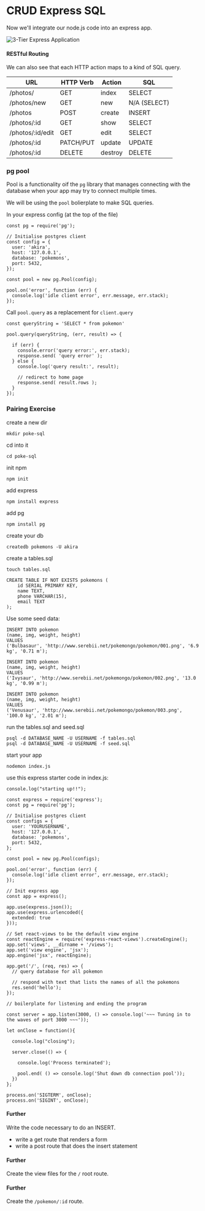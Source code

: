 # CRUD Express SQL

Now we'll integrate our node.js code into an express app.

![3-Tier Express Application](../images/3-tier-application.jpg)

#### RESTful Routing

We can also see that each HTTP action maps to a kind of SQL query.

| **URL**          | **HTTP Verb** |  **Action**| **SQL**     |
|------------------|---------------|------------|-------------|
| /photos/         | GET           | index      | SELECT      |
| /photos/new      | GET           | new        | N/A (SELECT)|
| /photos          | POST          | create     | INSERT      |
| /photos/:id      | GET           | show       | SELECT      |
| /photos/:id/edit | GET           | edit       | SELECT      |
| /photos/:id      | PATCH/PUT     | update     | UPDATE      |
| /photos/:id      | DELETE        | destroy    | DELETE      |

### pg pool
Pool is a functionality oif the `pg` library that manages connecting with the database when your app may try to connect multiple times.

We will be using the `pool` bolierplate to make SQL queries.

In your express config (at the top of the file)
```
const pg = require('pg');

// Initialise postgres client
const config = {
  user: 'akira',
  host: '127.0.0.1',
  database: 'pokemons',
  port: 5432,
});

const pool = new pg.Pool(config);

pool.on('error', function (err) {
  console.log('idle client error', err.message, err.stack);
});
```

Call `pool.query` as a replacement for `client.query`

```
const queryString = 'SELECT * from pokemon'

pool.query(queryString, (err, result) => {

  if (err) {
    console.error('query error:', err.stack);
    response.send( 'query error' );
  } else {
    console.log('query result:', result);

    // redirect to home page
    response.send( result.rows );
  }
});
```

### Pairing Exercise

create a new dir
```
mkdir poke-sql
```
cd into it
```
cd poke-sql
```
init npm
```
npm init
```
add express
```
npm install express
```
add pg
```
npm install pg
```

create your db
```
createdb pokemons -U akira
```

create a tables.sql
```
touch tables.sql
```

```
CREATE TABLE IF NOT EXISTS pokemons (
    id SERIAL PRIMARY KEY,
    name TEXT,
    phone VARCHAR(15),
    email TEXT
);
```

Use some seed data:
```
INSERT INTO pokemon
(name, img, weight, height)
VALUES
('Bulbasaur', 'http://www.serebii.net/pokemongo/pokemon/001.png', '6.9 kg', '0.71 m');

INSERT INTO pokemon
(name, img, weight, height)
VALUES
('Ivysaur', 'http://www.serebii.net/pokemongo/pokemon/002.png', '13.0 kg', '0.99 m');

INSERT INTO pokemon
(name, img, weight, height)
VALUES
('Venusaur', 'http://www.serebii.net/pokemongo/pokemon/003.png', '100.0 kg', '2.01 m');
```

run  the tables.sql and seed.sql
```
psql -d DATABASE_NAME -U USERNAME -f tables.sql
psql -d DATABASE_NAME -U USERNAME -f seed.sql
```

start your app
```
nodemon index.js
```

use this express starter code in index.js:

```
console.log("starting up!!");

const express = require('express');
const pg = require('pg');

// Initialise postgres client
const configs = {
  user: 'YOURUSERNAME',
  host: '127.0.0.1',
  database: 'pokemons',
  port: 5432,
};

const pool = new pg.Pool(configs);

pool.on('error', function (err) {
  console.log('idle client error', err.message, err.stack);
});

// Init express app
const app = express();

app.use(express.json());
app.use(express.urlencoded({
  extended: true
}));

// Set react-views to be the default view engine
const reactEngine = require('express-react-views').createEngine();
app.set('views', __dirname + '/views');
app.set('view engine', 'jsx');
app.engine('jsx', reactEngine);

app.get('/', (req, res) => {
  // query database for all pokemon

  // respond with text that lists the names of all the pokemons
  res.send('hello');
});

// boilerplate for listening and ending the program

const server = app.listen(3000, () => console.log('~~~ Tuning in to the waves of port 3000 ~~~'));

let onClose = function(){

  console.log("closing");

  server.close(() => {

    console.log('Process terminated');

    pool.end( () => console.log('Shut down db connection pool'));
  })
};

process.on('SIGTERM', onClose);
process.on('SIGINT', onClose);
```

#### Further
Write the code necessary to do an INSERT.

- write a get route that renders a form
- write a post route that does the insert statement

#### Further
Create the view files for the `/` root route.

#### Further
Create the `/pokemon/:id` route.
